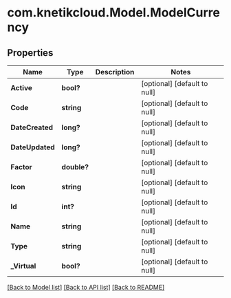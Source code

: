 # com.knetikcloud.Model.ModelCurrency
## Properties

Name | Type | Description | Notes
------------ | ------------- | ------------- | -------------
**Active** | **bool?** |  | [optional] [default to null]
**Code** | **string** |  | [optional] [default to null]
**DateCreated** | **long?** |  | [optional] [default to null]
**DateUpdated** | **long?** |  | [optional] [default to null]
**Factor** | **double?** |  | [optional] [default to null]
**Icon** | **string** |  | [optional] [default to null]
**Id** | **int?** |  | [optional] [default to null]
**Name** | **string** |  | [optional] [default to null]
**Type** | **string** |  | [optional] [default to null]
**_Virtual** | **bool?** |  | [optional] [default to null]

[[Back to Model list]](../README.md#documentation-for-models) [[Back to API list]](../README.md#documentation-for-api-endpoints) [[Back to README]](../README.md)


